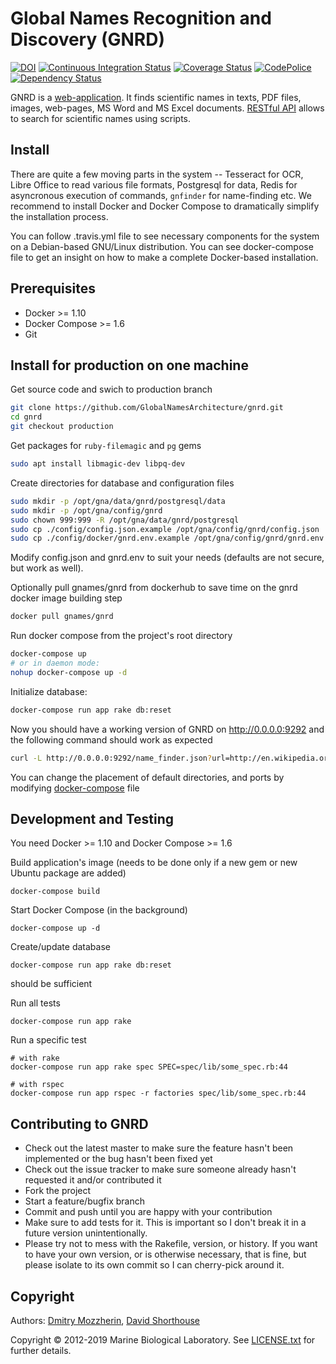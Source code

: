 Global Names Recognition and Discovery (GNRD)
=============================================

[![DOI](https://zenodo.org/badge/DOI/10.5281/zenodo.3569619.svg)](https://doi.org/10.5281/zenodo.3569619)
[![Continuous Integration Status][ci_img]][ci]
[![Coverage Status][coverage_img]][coverage]
[![CodePolice][qc_img]][qc]
[![Dependency Status][gems_img]][gems]

GNRD is a [web-application][gnrd]. It finds scientific names in texts, PDF
files, images, web-pages, MS Word and MS Excel documents. [RESTful API][api]
allows to search for scientific names using scripts.

Install
-------

There are quite a few moving parts in the system -- Tesseract for OCR,
Libre Office to read various file formats, Postgresql for data, Redis for
asyncronous execution of commands, `gnfinder` for name-finding
etc. We recommend to install Docker and Docker Compose to dramatically simplify
the installation process.

You can follow .travis.yml file to see necessary components for the system on a
Debian-based GNU/Linux distribution. You can see docker-compose file to get
an insight on how to make a complete Docker-based installation.

Prerequisites
-------------

* Docker >= 1.10
* Docker Compose >= 1.6
* Git

Install for production on one machine
------------------------------------------------

Get source code and swich to production branch

```bash
git clone https://github.com/GlobalNamesArchitecture/gnrd.git
cd gnrd
git checkout production
```

Get packages for `ruby-filemagic` and `pg` gems

```bash
sudo apt install libmagic-dev libpq-dev
```

Create directories for database and configuration files

```bash
sudo mkdir -p /opt/gna/data/gnrd/postgresql/data
sudo mkdir -p /opt/gna/config/gnrd
sudo chown 999:999 -R /opt/gna/data/gnrd/postgresql
sudo cp ./config/config.json.example /opt/gna/config/gnrd/config.json
sudo cp ./config/docker/gnrd.env.example /opt/gna/config/gnrd/gnrd.env
```

Modify config.json and gnrd.env to suit your needs (defaults are not secure,
but work as well).

Optionally pull gnames/gnrd from dockerhub to save time on the gnrd docker
image building step

```bash
docker pull gnames/gnrd
```

Run docker compose from the project's root directory

```bash
docker-compose up
# or in daemon mode:
nohup docker-compose up -d
```

Initialize database:
```bash
docker-compose run app rake db:reset
```

Now you should have a working version of GNRD on http://0.0.0.0:9292 and
the following command should work as expected

```bash
curl -L http://0.0.0.0:9292/name_finder.json?url=http://en.wikipedia.org/wiki/Araneae
```

You can change the placement of default directories, and ports by modifying
[docker-compose]
file

Development and Testing
-----------------------

You need Docker >= 1.10 and Docker Compose >= 1.6

Build application's image (needs to be done only if a new gem or new
Ubuntu package are added)

```
docker-compose build

```

Start Docker Compose (in the background)

```
docker-compose up -d

```

Create/update database

```
docker-compose run app rake db:reset
```
should be sufficient

Run all tests

```
docker-compose run app rake
```

Run a specific test

```
# with rake
docker-compose run app rake spec SPEC=spec/lib/some_spec.rb:44

# with rspec
docker-compose run app rspec -r factories spec/lib/some_spec.rb:44
```
Contributing to GNRD
----------------------------

* Check out the latest master to make sure the feature hasn't been implemented
or the bug hasn't been fixed yet
* Check out the issue tracker to make sure someone already hasn't requested
it and/or contributed it
* Fork the project
* Start a feature/bugfix branch
* Commit and push until you are happy with your contribution
* Make sure to add tests for it. This is important so I don't break it in a
future version unintentionally.
* Please try not to mess with the Rakefile, version, or history. If you want
to have your own version, or is otherwise necessary, that is fine, but please
isolate to its own commit so I can cherry-pick around it.

Copyright
---------

Authors: [Dmitry Mozzherin][dimus], [David Shorthouse][dps]

Copyright © 2012-2019 Marine Biological Laboratory.
See [LICENSE.txt][license] for further details.

[ci_img]: https://secure.travis-ci.org/GlobalNamesArchitecture/gnrd.svg
[ci]: http://travis-ci.org/GlobalNamesArchitecture/gnrd
[coverage_img]: https://coveralls.io/repos/github/GlobalNamesArchitecture/gnrd/badge.svg?branch=master
[coverage]: https://coveralls.io/github/GlobalNamesArchitecture/gnrd?branch=master
[qc_img]: https://codeclimate.com/github/GlobalNamesArchitecture/gnrd.svg
[qc]: https://codeclimate.com/github/GlobalNamesArchitecture/gnrd
[gems_img]: https://gemnasium.com/GlobalNamesArchitecture/gnrd.svg
[gems]: https://gemnasium.com/GlobalNamesArchitecture/gnrd
[dimus]: https://github.com/dimus
[dps]: https://github.com/dshorthouse
[license]: https://github.com/GlobalNamesArchitecture/gnrd/blob/master/LICENSE.txt
[gnrd]: http://gnrd.globalnames.org
[api]: http://gnrd.globalnames.org/api
[docker-compose]: https://github.com/GlobalNamesArchitecture/gnrd/blob/production/docker-compose.yml
